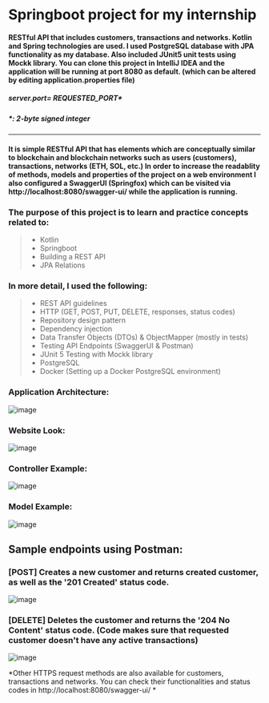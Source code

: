 # Springboot project for my internship
#### RESTful API that includes customers, transactions and networks. Kotlin and Spring technologies are used. I used PostgreSQL database with JPA functionality as my database. Also included JUnit5 unit tests using Mockk library. You can clone this project in IntelliJ IDEA and the application will be running at port 8080 as default. (which can be altered by editing application.properties file)
##### server.port= REQUESTED_PORT* 
##### *: 2-byte signed integer
---
#### It is simple RESTful API that has elements which are conceptually similar to blockchain and blockchain networks such as users (customers), transactions, networks (ETH, SOL, etc.) In order to increase the readablity of methods, models and properties of the project on a web environment I also configured a SwaggerUI (Springfox) which can be visited via http://localhost:8080/swagger-ui/ while the application is running.
### The purpose of this project is to learn and practice concepts related to:
> - Kotlin
> - Springboot
> - Building a REST API
> - JPA Relations
### In more detail, I used the following:
> - REST API guidelines
> - HTTP (GET, POST, PUT, DELETE, responses, status codes)
> - Repository design pattern
> - Dependency injection
> - Data Transfer Objects (DTOs) & ObjectMapper (mostly in tests)
> - Testing API Endpoints (SwaggerUI & Postman)
> - JUnit 5 Testing with Mockk library
> - PostgreSQL
> - Docker (Setting up a Docker PostgreSQL environment)
### Application Architecture:

![image](https://user-images.githubusercontent.com/99494301/185875698-b488c5af-0936-4099-b839-d652b4e6b522.png)

### Website Look:

![image](https://user-images.githubusercontent.com/99494301/185875786-280b7153-e7ae-4811-8ca5-276584ab4d76.png)

### Controller Example:

![image](https://user-images.githubusercontent.com/99494301/185875911-2b17c2a1-39e8-4be2-be12-c059be0f5776.png)

### Model Example:

![image](https://user-images.githubusercontent.com/99494301/185876023-9329e767-cfeb-40d3-81ca-cf213ff7eb1f.png)

## Sample endpoints using Postman:
### [POST] Creates a new customer and returns created customer, as well as the '201 Created' status code.
![image](https://user-images.githubusercontent.com/99494301/185877739-06ceab54-762e-412f-bf33-01db789f5f0e.png)

### [DELETE] Deletes the customer and returns the '204 No Content' status code. (Code makes sure that requested customer doesn't have any active transactions)
![image](https://user-images.githubusercontent.com/99494301/185878180-418e90bc-325a-4386-be5e-4d40226e4554.png)

*Other HTTPS request methods are also available for customers, transactions and networks. You can check their functionalities and status codes in http://localhost:8080/swagger-ui/ *



